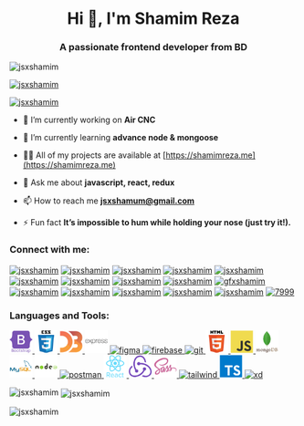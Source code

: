<h1 align="center">Hi 👋, I'm Shamim Reza</h1>
<h3 align="center">A passionate frontend developer from BD</h3>

<p align="left"> <img src="https://komarev.com/ghpvc/?username=jsxshamim&label=Profile%20views&color=0e75b6&style=flat" alt="jsxshamim" /> </p>

<p align="left"> <a href="https://github.com/ryo-ma/github-profile-trophy"><img src="https://github-profile-trophy.vercel.app/?username=jsxshamim" alt="jsxshamim" /></a> </p>

<p align="left"> <a href="https://twitter.com/jsxshamim" target="blank"><img src="https://img.shields.io/twitter/follow/jsxshamim?logo=twitter&style=for-the-badge" alt="jsxshamim" /></a> </p>

- 🔭 I’m currently working on **Air CNC**

- 🌱 I’m currently learning **advance node & mongoose**

- 👨‍💻 All of my projects are available at [https://shamimreza.me](https://shamimreza.me)

- 💬 Ask me about **javascript, react, redux**

- 📫 How to reach me **jsxshamum@gmail.com**

- ⚡ Fun fact **It’s impossible to hum while holding your nose (just try it!).**

<h3 align="left">Connect with me:</h3>
<p align="left">
<a href="https://codepen.io/jsxshamim" target="blank"><img align="center" src="https://raw.githubusercontent.com/rahuldkjain/github-profile-readme-generator/master/src/images/icons/Social/codepen.svg" alt="jsxshamim" height="30" width="40" /></a>
<a href="https://dev.to/jsxshamim" target="blank"><img align="center" src="https://raw.githubusercontent.com/rahuldkjain/github-profile-readme-generator/master/src/images/icons/Social/devto.svg" alt="jsxshamim" height="30" width="40" /></a>
<a href="https://twitter.com/jsxshamim" target="blank"><img align="center" src="https://raw.githubusercontent.com/rahuldkjain/github-profile-readme-generator/master/src/images/icons/Social/twitter.svg" alt="jsxshamim" height="30" width="40" /></a>
<a href="https://linkedin.com/in/jsxshamim" target="blank"><img align="center" src="https://raw.githubusercontent.com/rahuldkjain/github-profile-readme-generator/master/src/images/icons/Social/linked-in-alt.svg" alt="jsxshamim" height="30" width="40" /></a>
<a href="https://stackoverflow.com/users/jsxshamim" target="blank"><img align="center" src="https://raw.githubusercontent.com/rahuldkjain/github-profile-readme-generator/master/src/images/icons/Social/stack-overflow.svg" alt="jsxshamim" height="30" width="40" /></a>
<a href="https://codesandbox.com/jsxshamim" target="blank"><img align="center" src="https://raw.githubusercontent.com/rahuldkjain/github-profile-readme-generator/master/src/images/icons/Social/codesandbox.svg" alt="jsxshamim" height="30" width="40" /></a>
<a href="https://kaggle.com/jsxshamim" target="blank"><img align="center" src="https://raw.githubusercontent.com/rahuldkjain/github-profile-readme-generator/master/src/images/icons/Social/kaggle.svg" alt="jsxshamim" height="30" width="40" /></a>
<a href="https://fb.com/jsxshamim" target="blank"><img align="center" src="https://raw.githubusercontent.com/rahuldkjain/github-profile-readme-generator/master/src/images/icons/Social/facebook.svg" alt="jsxshamim" height="30" width="40" /></a>
<a href="https://instagram.com/jsxshamim" target="blank"><img align="center" src="https://raw.githubusercontent.com/rahuldkjain/github-profile-readme-generator/master/src/images/icons/Social/instagram.svg" alt="jsxshamim" height="30" width="40" /></a>
<a href="https://www.behance.net/gfxshamim" target="blank"><img align="center" src="https://raw.githubusercontent.com/rahuldkjain/github-profile-readme-generator/master/src/images/icons/Social/behance.svg" alt="gfxshamim" height="30" width="40" /></a>
<a href="https://www.codechef.com/users/jsxshamim" target="blank"><img align="center" src="https://cdn.jsdelivr.net/npm/simple-icons@3.1.0/icons/codechef.svg" alt="jsxshamim" height="30" width="40" /></a>
<a href="https://www.hackerrank.com/jsxshamim" target="blank"><img align="center" src="https://raw.githubusercontent.com/rahuldkjain/github-profile-readme-generator/master/src/images/icons/Social/hackerrank.svg" alt="jsxshamim" height="30" width="40" /></a>
<a href="https://codeforces.com/profile/jsxshamim" target="blank"><img align="center" src="https://raw.githubusercontent.com/rahuldkjain/github-profile-readme-generator/master/src/images/icons/Social/codeforces.svg" alt="jsxshamim" height="30" width="40" /></a>
<a href="https://www.leetcode.com/jsxshamim" target="blank"><img align="center" src="https://raw.githubusercontent.com/rahuldkjain/github-profile-readme-generator/master/src/images/icons/Social/leet-code.svg" alt="jsxshamim" height="30" width="40" /></a>
<a href="https://www.topcoder.com/members/jsxshamim" target="blank"><img align="center" src="https://raw.githubusercontent.com/rahuldkjain/github-profile-readme-generator/master/src/images/icons/Social/topcoder.svg" alt="jsxshamim" height="30" width="40" /></a>
<a href="https://discord.gg/7999" target="blank"><img align="center" src="https://raw.githubusercontent.com/rahuldkjain/github-profile-readme-generator/master/src/images/icons/Social/discord.svg" alt="7999" height="30" width="40" /></a>
</p>

<h3 align="left">Languages and Tools:</h3>
<p align="left"> <a href="https://getbootstrap.com" target="_blank" rel="noreferrer"> <img src="https://raw.githubusercontent.com/devicons/devicon/master/icons/bootstrap/bootstrap-plain-wordmark.svg" alt="bootstrap" width="40" height="40"/> </a> <a href="https://www.w3schools.com/css/" target="_blank" rel="noreferrer"> <img src="https://raw.githubusercontent.com/devicons/devicon/master/icons/css3/css3-original-wordmark.svg" alt="css3" width="40" height="40"/> </a> <a href="https://d3js.org/" target="_blank" rel="noreferrer"> <img src="https://raw.githubusercontent.com/devicons/devicon/master/icons/d3js/d3js-original.svg" alt="d3js" width="40" height="40"/> </a> <a href="https://expressjs.com" target="_blank" rel="noreferrer"> <img src="https://raw.githubusercontent.com/devicons/devicon/master/icons/express/express-original-wordmark.svg" alt="express" width="40" height="40"/> </a> <a href="https://www.figma.com/" target="_blank" rel="noreferrer"> <img src="https://www.vectorlogo.zone/logos/figma/figma-icon.svg" alt="figma" width="40" height="40"/> </a> <a href="https://firebase.google.com/" target="_blank" rel="noreferrer"> <img src="https://www.vectorlogo.zone/logos/firebase/firebase-icon.svg" alt="firebase" width="40" height="40"/> </a> <a href="https://git-scm.com/" target="_blank" rel="noreferrer"> <img src="https://www.vectorlogo.zone/logos/git-scm/git-scm-icon.svg" alt="git" width="40" height="40"/> </a> <a href="https://www.w3.org/html/" target="_blank" rel="noreferrer"> <img src="https://raw.githubusercontent.com/devicons/devicon/master/icons/html5/html5-original-wordmark.svg" alt="html5" width="40" height="40"/> </a> <a href="https://developer.mozilla.org/en-US/docs/Web/JavaScript" target="_blank" rel="noreferrer"> <img src="https://raw.githubusercontent.com/devicons/devicon/master/icons/javascript/javascript-original.svg" alt="javascript" width="40" height="40"/> </a> <a href="https://www.mongodb.com/" target="_blank" rel="noreferrer"> <img src="https://raw.githubusercontent.com/devicons/devicon/master/icons/mongodb/mongodb-original-wordmark.svg" alt="mongodb" width="40" height="40"/> </a> <a href="https://www.mysql.com/" target="_blank" rel="noreferrer"> <img src="https://raw.githubusercontent.com/devicons/devicon/master/icons/mysql/mysql-original-wordmark.svg" alt="mysql" width="40" height="40"/> </a> <a href="https://nodejs.org" target="_blank" rel="noreferrer"> <img src="https://raw.githubusercontent.com/devicons/devicon/master/icons/nodejs/nodejs-original-wordmark.svg" alt="nodejs" width="40" height="40"/> </a> <a href="https://postman.com" target="_blank" rel="noreferrer"> <img src="https://www.vectorlogo.zone/logos/getpostman/getpostman-icon.svg" alt="postman" width="40" height="40"/> </a> <a href="https://reactjs.org/" target="_blank" rel="noreferrer"> <img src="https://raw.githubusercontent.com/devicons/devicon/master/icons/react/react-original-wordmark.svg" alt="react" width="40" height="40"/> </a> <a href="https://redux.js.org" target="_blank" rel="noreferrer"> <img src="https://raw.githubusercontent.com/devicons/devicon/master/icons/redux/redux-original.svg" alt="redux" width="40" height="40"/> </a> <a href="https://sass-lang.com" target="_blank" rel="noreferrer"> <img src="https://raw.githubusercontent.com/devicons/devicon/master/icons/sass/sass-original.svg" alt="sass" width="40" height="40"/> </a> <a href="https://tailwindcss.com/" target="_blank" rel="noreferrer"> <img src="https://www.vectorlogo.zone/logos/tailwindcss/tailwindcss-icon.svg" alt="tailwind" width="40" height="40"/> </a> <a href="https://www.typescriptlang.org/" target="_blank" rel="noreferrer"> <img src="https://raw.githubusercontent.com/devicons/devicon/master/icons/typescript/typescript-original.svg" alt="typescript" width="40" height="40"/> </a> <a href="https://www.adobe.com/products/xd.html" target="_blank" rel="noreferrer"> <img src="https://cdn.worldvectorlogo.com/logos/adobe-xd.svg" alt="xd" width="40" height="40"/> </a> </p>

<p><img align="left" src="https://github-readme-stats.vercel.app/api/top-langs?username=jsxshamim&show_icons=true&locale=en&layout=compact" alt="jsxshamim" /></p>

<p>&nbsp;<img align="center" src="https://github-readme-stats.vercel.app/api?username=jsxshamim&show_icons=true&locale=en" alt="jsxshamim" /></p>

<p><img align="center" src="https://github-readme-streak-stats.herokuapp.com/?user=jsxshamim&" alt="jsxshamim" /></p>
